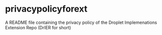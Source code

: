 # privacypolicyforext
A README file containing the privacy policy of the Droplet Implemenations Extension Repo (DrIER for short) 
